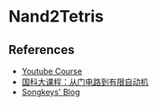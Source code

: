 # Nand2Tetris


## References
- [Youtube Course](https://www.youtube.com/watch?v=hi5ekb_9ZSU&list=PLbx-k3N9Yr9-vSAQ4QBzI981sU_xc_zWM)
- [国科大课程：从门电路到有限自动机](https://vlab.ustc.edu.cn/guide/index.html)
- [Songkeys' Blog](https://songkeys.github.io/posts/nand2tetris/)
